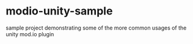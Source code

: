 # modio-unity-sample
sample project demonstrating some of the more common usages of the unity mod.io plugin

